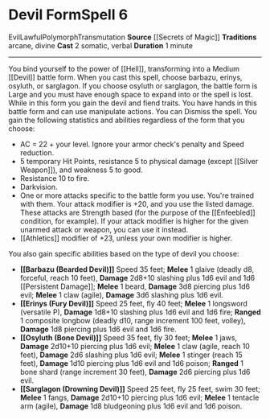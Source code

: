 ﻿---
actions: '[two-actions]'
area: null
bloodline: null
component:
- Somatic
- Verbal
cost: null
deity: null
domain: null
duration: 1 minute
element: null
heighten: null
heighten_level: '6'
id: '894'
lesson: null
level: '6'
mystery: null
name: Devil Form
patron_theme: null
range: null
rarity: Common
requirement: null
saving_throw: null
school: Transmutation
source: '[[DATABASE/source/Secrets of Magic|Secrets of Magic]]'
target: null
tradition:
- Arcane
- Divine
trait:
- '[[DATABASE/trait/Evil|Evil]]'
- '[[DATABASE/trait/Lawful|Lawful]]'
- '[[DATABASE/trait/Polymorph|Polymorph]]'
- '[[DATABASE/trait/Transmutation|Transmutation]]'
trigger: null
type: Spell

---
# Devil Form<span class="item-type">Spell 6</span>

<span class="item-trait">Evil</span><span class="item-trait">Lawful</span><span class="item-trait">Polymorph</span><span class="item-trait">Transmutation</span>
**Source** [[Secrets of Magic]] 
**Traditions** arcane, divine
**Cast** <span class="action-icon">2</span> somatic, verbal
**Duration** 1 minute

---
You bind yourself to the power of [[Hell]], transforming into a Medium [[Devil]] battle form. When you cast this spell, choose barbazu, erinys, osyluth, or sarglagon. If you choose osyluth or sarglagon, the battle form is Large and you must have enough space to expand into or the spell is lost. While in this form you gain the devil and fiend traits. You have hands in this battle form and can use manipulate actions. You can Dismiss the spell.
 You gain the following statistics and abilities regardless of the form that you choose:

* AC = 22 + your level. Ignore your armor check's penalty and Speed reduction.
* 5 temporary Hit Points, resistance 5 to physical damage (except [[Silver Weapon]]), and weakness 5 to good.
* Resistance 10 to fire.
* Darkvision.
* One or more attacks specific to the battle form you use. You're trained with them. Your attack modifier is +20, and you use the listed damage. These attacks are Strength based (for the purpose of the [[Enfeebled]] condition, for example). If your attack modifier is higher for the given unarmed attack or weapon, you can use it instead.
* [[Athletics]] modifier of +23, unless your own modifier is higher.

You also gain specific abilities based on the type of devil you choose:

* **[[Barbazu (Bearded Devil)]]** Speed 35 feet; **Melee** <span class="action-icon">1</span> glaive (deadly d8, forceful, reach 10 feet), **Damage** 2d8+10 slashing plus 1d6 evil and 1d6 [[Persistent Damage]]; **Melee** <span class="action-icon">1</span> beard, **Damage** 3d8 piercing plus 1d6 evil; **Melee** <span class="action-icon">1</span> claw (agile), **Damage** 3d6 slashing plus 1d6 evil.
* **[[Erinys (Fury Devil)]]** Speed 25 feet, fly 40 feet; **Melee** <span class="action-icon">1</span> longsword (versatile P), **Damage** 1d8+10 slashing plus 1d6 evil and 1d6 fire; **Ranged** <span class="action-icon">1</span> composite longbow (deadly d10, range increment 100 feet, volley), **Damage** 1d8 piercing plus 1d6 evil and 1d6 fire.
* **[[Osyluth (Bone Devil)]]** Speed 35 feet, fly 30 feet; **Melee** <span class="action-icon">1</span> jaws, **Damage** 2d10+10 piercing plus 1d6 evil; **Melee** <span class="action-icon">1</span> claw (agile, reach 10 feet), **Damage** 2d6 slashing plus 1d6 evil; **Melee** <span class="action-icon">1</span> stinger (reach 15 feet), **Damage** 1d10 piercing plus 1d6 evil and 1d6 poison; **Ranged** <span class="action-icon">1</span> bone shard (range increment 30 feet), **Damage** 2d6 piercing plus 1d6 evil.
* **[[Sarglagon (Drowning Devil)]]** Speed 25 feet, fly 25 feet, swim 30 feet; **Melee** <span class="action-icon">1</span> fangs, **Damage** 2d10+10 piercing plus 1d6 evil; **Melee** <span class="action-icon">1</span> tentacle arm (agile), **Damage** 1d8 bludgeoning plus 1d6 evil and 1d6 poison.